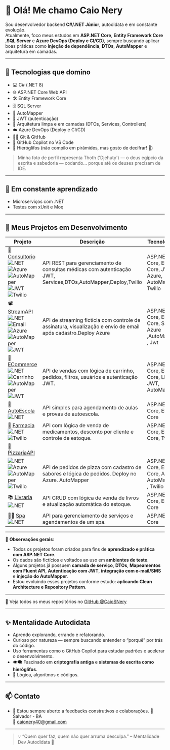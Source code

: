 # 👋 Olá! Me chamo Caio Nery

Sou desenvolvedor backend **C#/.NET Júnior**, autodidata e em constante evolução.  
Atualmente, foco meus estudos em **ASP.NET Core**, **Entity Framework Core** ,**SQL Server** e **Azure DevOps (Deploy e CI/CD)**, sempre buscando aplicar boas práticas como **injeção de dependência**, **DTOs**, **AutoMapper** e arquitetura em camadas.

---

## 🧠 Tecnologias que domino

- 💻  C# (.NET 8)
- 🌐 ASP.NET Core Web API
- 🛠️ Entity Framework Core
- 🗄️ SQL Server
- 📍 AutoMapper
- 🔐 JWT (autenticação)
- 🚧 Arquitetura limpa e em camadas (DTOs, Services, Controllers)
- ☁️  Azure DevOps (Deploy e CI/CD)
- 🐱‍💻 Git & GitHub
- 🤖 GitHub Copilot no VS Code
- 🐍 Hieróglifos (não compilo em pirâmides, mas gosto de decifrar! 🏺)

> Minha foto de perfil representa Thoth ('Djehuty') — o deus egípcio da escrita e sabedoria — codando... porque até os deuses precisam de IDE.

---

## 🚀 Em constante aprendizado

- Microserviços com .NET
- Testes com xUnit e Moq
---

## 📂 Meus Projetos em Desenvolvimento

| Projeto | Descrição | Tecnologias |
|--------|-----------|-------------|
| 🔬 [Consultorio](https://github.com/CaioSNery/Consultorio_API) <br> ![.NET](https://img.shields.io/badge/.NET-8.0-blue)  ![Azure](https://img.shields.io/badge/Deploy-Azure-blueviolet) ![AutoMapper](https://img.shields.io/badge/Mapping-AutoMapper-purple) ![JWT](https://img.shields.io/badge/Auth-JWT-green) ![Twilio](https://img.shields.io/badge/SMS-Twilio-red) | API REST para gerenciamento de consultas médicas com autenticação JWT, Services,DTOs,AutoMapper,Deploy,Twilio | ASP.NET Core, EF Core, JWT, Azure, AutoMapper, Twilio  |
| 📽️ [StreamAPI](https://github.com/CaioSNery/StreamAPI) <br> ![.NET](https://img.shields.io/badge/.NET-8.0-blue) ![Email](https://img.shields.io/badge/Email-SMTP-informational) ![Azure](https://img.shields.io/badge/Deploy-Azure-blueviolet) ![AutoMapper](https://img.shields.io/badge/Mapping-AutoMapper-purple) ![JWT](https://img.shields.io/badge/Auth-JWT-green) | API de streaming fictícia com controle de assinatura, visualização e envio de email após cadastro.Deploy Azure | ASP.NET Core, EF Core, SMTP, Azure ,AutoMapper , Jwt |
| 🛒 [ECommerce](https://github.com/CaioSNery/ECommerceAPI) <br> ![.NET](https://img.shields.io/badge/.NET-8.0-blue) ![Carrinho](https://img.shields.io/badge/Funcao-Carrinho-brightgreen) ![AutoMapper](https://img.shields.io/badge/Mapping-AutoMapper-purple) ![JWT](https://img.shields.io/badge/Auth-JWT-green)  | API de vendas com lógica de carrinho, pedidos, filtros, usuários e autenticação JWT. | ASP.NET Core, EF Core, LINQ , JWT, AutoMapper |
| 🚗 [AutoEscola](https://github.com/CaioSNery/AgendamentoAutoEscolaProva) <br> ![.NET](https://img.shields.io/badge/.NET-8.0-blue) | API simples para agendamento de aulas e provas de autoescola. | ASP.NET Core, EF Core |
| 💊 [Farmacia](https://github.com/CaioSNery/FarmaciaAPI) <br> ![.NET](https://img.shields.io/badge/.NET-8.0-blue) ![Twilio](https://img.shields.io/badge/SMS-Twilio-red) | API com lógica de venda de medicamentos, desconto por cliente e controle de estoque. | ASP.NET Core, EF Core, Twilio |
| 🍕 [PizzariaAPI](https://github.com/CaioSNery/PizzariaAPI) <br> 
![.NET](https://img.shields.io/badge/.NET-8.0-blue) ![Azure](https://img.shields.io/badge/Deploy-Azure-blueviolet) ![AutoMapper](https://img.shields.io/badge/Mapping-AutoMapper-purple) ![Twilio](https://img.shields.io/badge/SMS-Twilio-red)  | API de pedidos de pizza com cadastro de sabores e lógica de pedidos. Deploy no Azure. AutoMapper | ASP.NET Core, EF Core, Azure, AutoMapper , Twilio |
| 📚 [Livraria](https://github.com/CaioSNery/LivrariaAPI) <br> ![.NET](https://img.shields.io/badge/.NET-8.0-blue) | API CRUD com lógica de venda de livros e atualização automática do estoque. | ASP.NET Core, EF Core |
| 💆🏻 [Spa](https://github.com/CaioSNery/SpaAPI) <br> ![.NET](https://img.shields.io/badge/.NET-8.0-blue) | API para gerenciamento de serviços e agendamentos de um spa. | ASP.NET Core |


---

📌 **Observações gerais**:

- Todos os projetos foram criados para fins de **aprendizado e prática com ASP.NET Core**.
- Os dados são fictícios e voltados ao uso em **ambientes de teste**.
- Alguns projetos já possuem **camada de serviço**, **DTOs**, **Mapeamentos com Fluent API**, **Autenticação com JWT**, **integração com e-mail/SMS** e **injeção do AutoMapper**.
- Estou evoluindo esses projetos conforme estudo: **aplicando Clean Architecture e Repository Pattern**.

---

🚀 Veja todos os meus repositórios no [GitHub @CaioSNery](https://github.com/CaioSNery)


---
## ✨ Mentalidade Autodidata

- Aprendo explorando, errando e refatorando.
- Curioso por natureza — sempre buscando entender o “porquê” por trás do código.
- Uso ferramentas como o GitHub Copilot para estudar padrões e acelerar o desenvolvimento.
- 👁️‍🗨️ Fascinado em **criptografia antiga** e **sistemas de escrita como hieróglifos**.
- 🧠 Lógica, algoritmos e códigos.


---

## 📫 Contato

- 💬 Estou sempre aberto a feedbacks construtivos e colaborações.
📍 Salvador - BA  
📧 caionery40@gmail.com


---

> 💡 “Quem quer faz, quem não quer arruma desculpa.” – Mentalidade Dev Autodidata 🚀
